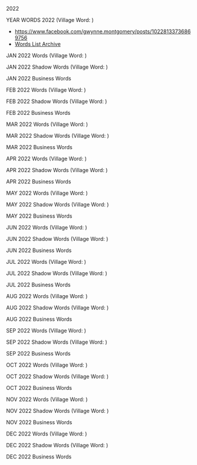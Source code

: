 2022 

YEAR WORDS 2022 (Village Word: )
* https://www.facebook.com/gwynne.montgomery/posts/10228133736869756
* [Words List Archive](WordsList_2022_AllYearWords.md)

JAN 2022 Words (Village Word: )

JAN 2022 Shadow Words (Village Word: )

JAN 2022 Business Words

FEB 2022 Words (Village Word: )

FEB 2022 Shadow Words (Village Word: )

FEB 2022 Business Words

MAR 2022 Words (Village Word: )

MAR 2022 Shadow Words (Village Word: )

MAR 2022 Business Words 

APR 2022 Words (Village Word: )

APR 2022 Shadow Words (Village Word: )

APR 2022 Business Words 

MAY 2022 Words (Village Word: )

MAY 2022 Shadow Words (Village Word: )

MAY 2022 Business Words 

JUN 2022 Words (Village Word: )

JUN 2022 Shadow Words (Village Word: )

JUN 2022 Business Words 

JUL 2022 Words (Village Word: )

JUL 2022 Shadow Words (Village Word: )

JUL 2022 Business Words 

AUG 2022 Words (Village Word: )


AUG 2022 Shadow Words (Village Word: )

AUG 2022 Business Words 

SEP 2022 Words (Village Word: )

SEP 2022 Shadow Words (Village Word: )

SEP 2022 Business Words 

OCT 2022 Words (Village Word: )

OCT 2022 Shadow Words (Village Word: )

OCT 2022 Business Words 

NOV 2022 Words (Village Word: )

NOV 2022 Shadow Words (Village Word: )

NOV 2022 Business Words 

DEC 2022 Words (Village Word: )

DEC 2022 Shadow Words (Village Word: )

DEC 2022 Business Words
